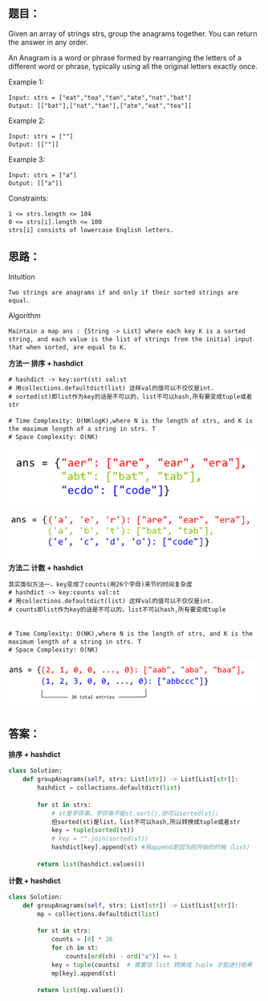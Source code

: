 ## 题目：
Given an array of strings strs, group the anagrams together. You can return the answer in any order.

An Anagram is a word or phrase formed by rearranging the letters of a different word or phrase, typically using all the original letters exactly once.


Example 1:
```
Input: strs = ["eat","tea","tan","ate","nat","bat"]
Output: [["bat"],["nat","tan"],["ate","eat","tea"]]
```
Example 2:
```
Input: strs = [""]
Output: [[""]]
```
Example 3:
```
Input: strs = ["a"]
Output: [["a"]]
``` 

Constraints:
```
1 <= strs.length <= 104
0 <= strs[i].length <= 100
strs[i] consists of lowercase English letters.
```

## 思路：

Intuition
```
Two strings are anagrams if and only if their sorted strings are equal.
```
Algorithm
```
Maintain a map ans : {String -> List} where each key K is a sorted string, and each value is the list of strings from the initial input that when sorted, are equal to K.
```
**方法一 排序 + hashdict**
```
# hashdict -> key:sort(st) val:st
# 用collections.defaultdict(list) 这样val的值可以不仅仅是int.
# sorted(st)即list作为key的话是不可以的，list不可以hash,所有要变成tuple或者str

# Time Complexity: O(NKlogK),where N is the length of strs, and K is the maximum length of a string in strs. T
# Space Complexity: O(NK)
```
![A](https://github.com/SSRRBB/Leetcode/blob/main/Images/277.png)
![A](https://github.com/SSRRBB/Leetcode/blob/main/Images/278.png)
**方法二 计数 + hashdict**
```
其实类似方法一，key变成了counts(用26个字母)来节约时间复杂度
# hashdict -> key:counts val:st
# 用collections.defaultdict(list) 这样val的值可以不仅仅是int.
# counts即list作为key的话是不可以的，list不可以hash,所有要变成tuple


# Time Complexity: O(NK),where N is the length of strs, and K is the maximum length of a string in strs. T
# Space Complexity: O(NK)
```
![A](https://github.com/SSRRBB/Leetcode/blob/main/Images/279.png)

## 答案：
**排序 + hashdict**
```python
class Solution:
    def groupAnagrams(self, strs: List[str]) -> List[List[str]]:
        hashdict = collections.defaultdict(list)

        for st in strs:
            # st是字符串，字符串不能st.sort(),但可以sorted(st);
            但sorted(st)是list，list不可以hash,所以转换成tuple或者str
            key = tuple(sorted(st))
            # key = "".join(sorted(st))
            hashdict[key].append(st) #用append是因为刚开始的时候（list）
       
        return list(hashdict.values())
```
**计数 + hashdict**

```python
class Solution:
    def groupAnagrams(self, strs: List[str]) -> List[List[str]]:
        mp = collections.defaultdict(list)

        for st in strs:
            counts = [0] * 26
            for ch in st:
                counts[ord(ch) - ord("a")] += 1
            key = tuple(counts)  # 需要将 list 转换成 tuple 才能进行哈希
            mp[key].append(st)
  
        return list(mp.values())
```
